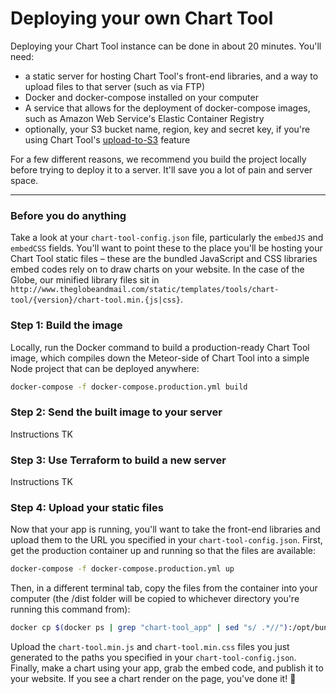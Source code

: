 # Deploying your own Chart Tool

Deploying your Chart Tool instance can be done in about 20 minutes. You'll need:
- a static server for hosting Chart Tool's front-end libraries, and a way to upload files to that server (such as via FTP)
- Docker and docker-compose installed on your computer
- A service that allows for the deployment of docker-compose images, such as Amazon Web Service's Elastic Container Registry
- optionally, your S3 bucket name, region, key and secret key, if you're using Chart Tool's [upload-to-S3](https://github.com/globeandmail/chart-tool/blob/master/tutorials/thumbnails.md) feature

For a few different reasons, we recommend you build the project locally before trying to deploy it to a server. It'll save you a lot of pain and server space.

----------

### Before you do anything
Take a look at your `chart-tool-config.json` file, particularly the `embedJS` and `embedCSS` fields. You'll want to point these to the place you'll be hosting your Chart Tool static files – these are the bundled JavaScript and CSS libraries embed codes rely on to draw charts on your website. In the case of the Globe, our minified library files sit in `http://www.theglobeandmail.com/static/templates/tools/chart-tool/{version}/chart-tool.min.{js|css}`.


### **Step 1:** Build the image
Locally, run the Docker command to build a production-ready Chart Tool image, which compiles down the Meteor-side of Chart Tool into a simple Node project that can be deployed anywhere:
```sh
docker-compose -f docker-compose.production.yml build
```

### **Step 2:** Send the built image to your server
Instructions TK

### **Step 3:** Use Terraform to build a new server
Instructions TK

### **Step 4:** Upload your static files
Now that your app is running, you'll want to take the front-end libraries and upload them to the URL you specified in your `chart-tool-config.json`. First, get the production container up and running so that the files are available:

```sh
docker-compose -f docker-compose.production.yml up
```

Then, in a different terminal tab, copy the files from the container into your computer (the /dist folder will be copied to whichever directory you're running this command from):

```sh
docker cp $(docker ps | grep "chart-tool_app" | sed "s/ .*//"):/opt/bundle/dist $(pwd)
```

Upload the `chart-tool.min.js` and `chart-tool.min.css` files you just generated to the paths you specified in your `chart-tool-config.json`. Finally, make a chart using your app, grab the embed code, and publish it to your website. If you see a chart render on the page, you've done it! :tada:
